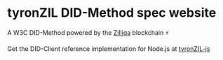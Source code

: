 # tyronZIL DID-Method spec website

A W3C DID-Method powered by the [Zilliqa](https://zilliqa.com) blockchain :zap:

Get the DID-Client reference implementation for Node.js at [tyronZIL-js](https://github.com/julio-cabdu/tyronZIL-js)